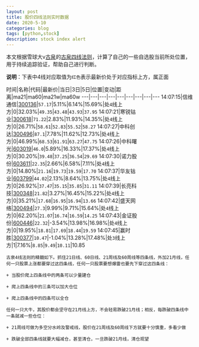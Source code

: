 ```yaml
---
layout: post
title: 股价四线法则实时数据
date: 2020-5-10
categories: blog
tags: [python,stock]
description: stock index alert
---
```



本文根据雪球大v[古泉](https://xueqiu.com/u/7148646888)的[古泉四线法则](https://xueqiu.com/7148646888/130498192)，计算了自己的一些自选股当前所处位置，用于持续追踪验证，帮助自己进行判断。

**说明**：下表中4线对应取值为`红色`表示最新价处于对应指标上方，属正面

时间|名称|代码|最新价|当日|3日|5日|位置|变动|距离|ma21|ma60|ma21w|ma60w
---|---|---|---|---|---|---|---|---
14:07:15|信维通信|[300136](https://xueqiu.com/S/SZ300136)|`57.17`|5.11%|6.14%|15.69%|处`4`线上方|0|32.03%|`49.35`|`43.48`|`43.93`|`37.95`
14:07:21|寒锐钴业|[300618](https://xueqiu.com/S/SZ300618)|`71.22`|2.83%|11.93%|14.35%|处`4`线上方|0|26.71%|`58.61`|`52.83`|`55.52`|`58.27`
14:07:27|中科创达|[300496](https://xueqiu.com/S/SZ300496)|`87.1`|7.78%|11.62%|12.73%|处`4`线上方|0|46.99%|`68.53`|`61.91`|`63.27`|`47.75`
14:07:26|中科曙光|[603019](https://xueqiu.com/S/SH603019)|`46.0`|5.89%|16.33%|17.37%|处`4`线上方|0|30.20%|`39.48`|`37.25`|`36.54`|`29.69`
14:07:30|诺力股份|[603611](https://xueqiu.com/S/SH603611)|`22.35`|2.66%|6.58%|7.11%|处`4`线上方|0|14.80%|`21.16`|`19.73`|`19.59`|`17.70`
14:07:37|华友钴业|[603799](https://xueqiu.com/S/SH603799)|`44.02`|2.13%|8.64%|13.75%|处`4`线上方|0|26.92%|`37.47`|`35.15`|`35.85`|`31.11`
14:07:39|长亮科技|[300348](https://xueqiu.com/S/SZ300348)|`21.82`|3.27%|16.45%|15.22%|处`4`线上方|0|35.21%|`17.68`|`16.95`|`16.94`|`13.66`
14:07:42|盛天网络|[300494](https://xueqiu.com/S/SZ300494)|`27.3`|9.99%|9.71%|15.64%|处`4`线上方|0|62.20%|`21.07`|`16.74`|`16.59`|`14.25`
14:07:43|金证股份|[600446](https://xueqiu.com/S/SH600446)|`22.32`|-3.54%|13.98%|16.98%|处`4`线上方|0|19.95%|`18.81`|`17.69`|`18.44`|`19.59`
14:07:45|赢时胜|[300377](https://xueqiu.com/S/SZ300377)|`10.47`|-1.04%|13.28%|17.48%|处`3`线上方|1|7.16%|`8.85`|`9.49`|`10.11`|10.85

```
古泉4线法则的精髓如下。抓住21日线、60日线、21周线及60周线等四条线，外加21月线，任何一只股票上涨都要穿过这四条线，任何一只股票要想爆雷也要先下穿过这四条线：

+ 当股价爬上四条线中的两条可以少量建仓

+ 爬上四条线中的三条可以加大仓位

+ 爬上四条线中的四条可以全仓

任何一只大牛，其股价都会坚守在21月线上方，不会轻易跌破21月线；相反，每跌破四条线中一条就减一些仓位：

+ 21周线可做为多空分水岭及警戒线，股价在21周线及60周线下方就要十分慎重，多看少做

+ 跌破全部四条线就要大幅减仓，甚至清仓，一旦跌破21月线，清仓观望
```